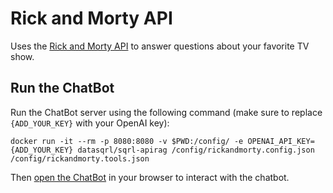 # Rick and Morty API

Uses the [Rick and Morty API](https://rickandmortyapi.com/) to answer questions about your favorite TV show.

## Run the ChatBot

Run the ChatBot server using the following command (make sure to replace `{ADD_YOUR_KEY}` with your OpenAI key):
```
docker run -it --rm -p 8080:8080 -v $PWD:/config/ -e OPENAI_API_KEY={ADD_YOUR_KEY} datasqrl/sqrl-apirag /config/rickandmorty.config.json /config/rickandmorty.tools.json
```

Then [open the ChatBot](http://localhost:8080/?login=false) in your browser to interact with the chatbot.